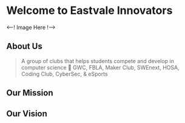 # Welcome to Eastvale Innovators

<--! Image Here !-->

## About Us

> A group of clubs that helps students compete and develop in computer science 💼 GWC, FBLA, Maker Club, SWEnext, HOSA, Coding Club, CyberSec, & eSports

## Our Mission

## Our Vision
